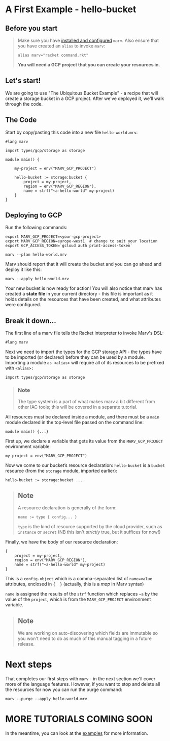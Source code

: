 # A First Example - hello-bucket

## Before you start

> Make sure you have [installed and configured](../installation.md) `marv`.
> Also ensure that you have created an `alias` to invoke `marv`:
>     
>     alias marv="racket command.rkt"
> **You will need a GCP project that you can create your resources in.**

## Let's start!

We are going to use "The Ubiquitous Bucket Example" - a recipe that will create
a storage bucket in a GCP project. After we've deployed it, we'll walk through
the code.

## The Code
Start by copy/pasting this code into a new file `hello-world.mrv`:

```
#lang marv

import types/gcp/storage as storage

module main() {

    my-project = env("MARV_GCP_PROJECT")

    hello-bucket := storage:bucket {
        project = my-project,
        region = env("MARV_GCP_REGION"),
        name = strf("~a-hello-world" my-project)
    }
}
```

## Deploying to GCP
 Run the following commands:

    export MARV_GCP_PROJECT=<your-gcp-project>
    export MARV_GCP_REGION=europe-west1  # change to suit your location
    export GCP_ACCESS_TOKEN=`gcloud auth print-access-token`
    
    marv --plan hello-world.mrv

Marv should report that it will create the bucket and you can go ahead and deploy it like this:

    marv --apply hello-world.mrv

Your new bucket is now ready for action! You will also notice that marv has
created a **state file** in your current directory - this file is important as
it holds details on the resources that have been created, and what attributes
were configured.

## Break it down...

The first line of a marv file  tells the Racket interpreter to invoke Marv's DSL:

    #lang marv

Next we need to import the types for the GCP storage API - the types have to be
imported (or declared) before they can be used by a module. Importing a module
`as <alias>` will require all of its resources to be prefixed with `<alias>:`

    import types/gcp/storage as storage


> ### Note
> The type system is a part of what makes marv a bit different from other IAC
tools; this will be covered in a separate tutorial.

All resources must be declared inside a module, and there must be a `main`
module declared in the top-level file passed on the command line:

    module main() {...}

First up, we declare a variable that gets its value from the `MARV_GCP_PROJECT`
environment variable:

    my-project = env("MARV_GCP_PROJECT")

Now we come to our bucket’s resource declaration: `hello-bucket` is a `bucket`
resource (from the `storage` module, imported earlier):

    hello-bucket := storage:bucket ...

> ## Note
> A resource declaration is generally of the form:
> 
>     name := type { config... }
>   
> `type` is the kind of resource supported by the cloud provider, such as
`instance` or `secret` (NB this isn't *strictly* true, but it suffices for now!)

Finally, we have the body of our resource declaration:

```
{
    project = my-project,
    region = env("MARV_GCP_REGION"),
    name = strf("~a-hello-world" my-project)
}
```

This is a `config-object` which is a comma-separated list of `name=value` attributes, enclosed in `{  }` (actually, this is a *map* in Marv syntax)

`name` is assigned the results of the `strf` function which replaces `~a` by the
value of the `project`, which is from the `MARV_GCP_PROJECT` environment
variable.

> ## Note 
> We are working on auto-discovering which fields are immutable so
you won't need to do as much of this manual tagging in a future
release.

# Next steps

That completes our first steps with `marv` - in the next section we'll cover
more of the language features. However, if you want to stop and delete all the
resources for now you can run the purge command:

    marv --purge --apply hello-world.mrv

# MORE TUTORIALS COMING SOON

In the meantime, you can look at the
[examples](https://github.com/marvlogic/marv/tree/main/examples/gcp) for more
information.
